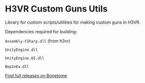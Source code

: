 # H3VR Custom Guns Utils
Library for custom scripts/utilities for making custom guns in H3VR.

Dependencies required for building:

`Assembly-CSharp.dll` (from h3vr)

`UnityEngine.dll`

`UnityEngine.UI.dll`

`BepInEx.dll`


[Find full releases on Bonetome](https://bonetome.com/h3vr/mods/160/)

